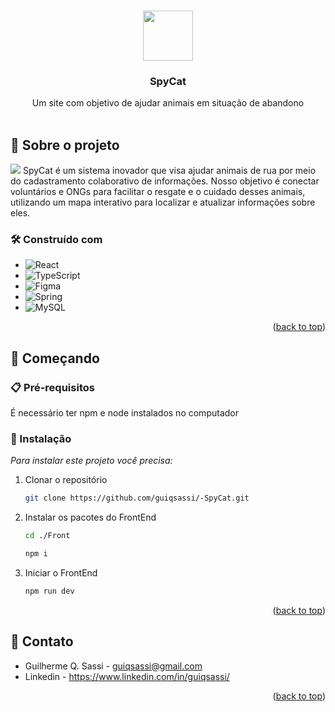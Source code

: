 <!-- Improved compatibility of back to top link: See: https://github.com/othneildrew/Best-README-Template/pull/73 -->
<a id="readme-top"></a>


<!-- PROJECT LOGO -->
<br />
<div align="center">

  <img src="/Front/public/favicon.ico" width="80" height="80"/>
  <h3 align="center">SpyCat</h3>

  <p align="center">
    Um site com objetivo de ajudar animais em situação de abandono
    <br />
    <br />
  </p>
</div>


<!-- ABOUT THE PROJECT -->
## 📌 Sobre o projeto
<img src="https://media.discordapp.net/attachments/857222932363608067/1258410860855164988/image.png?ex=6687f1f1&is=6686a071&hm=e3123f9b0f5c6132de17c81517f00ca390946e19956d3aed5063207ac8046852&=&format=webp&quality=lossless&width=1313&height=662"/>
SpyCat é um sistema inovador que visa ajudar animais de rua por meio do cadastramento colaborativo de informações. Nosso objetivo é conectar voluntários e ONGs para facilitar o resgate e o cuidado desses animais, utilizando um mapa interativo para localizar e atualizar informações sobre eles.

### 🛠️ Construído com

* ![React](https://img.shields.io/badge/react-%2320232a.svg?style=for-the-badge&logo=react&logoColor=%2361DAFB)
* ![TypeScript](https://img.shields.io/badge/typescript-%23007ACC.svg?style=for-the-badge&logo=typescript&logoColor=white)
* ![Figma](https://img.shields.io/badge/figma-%23F24E1E.svg?style=for-the-badge&logo=figma&logoColor=white)
* ![Spring](https://img.shields.io/badge/spring-%236DB33F.svg?style=for-the-badge&logo=spring&logoColor=white)
* ![MySQL](https://img.shields.io/badge/mysql-4479A1.svg?style=for-the-badge&logo=mysql&logoColor=white)


<p align="right">(<a href="#readme-top">back to top</a>)</p>



<!-- GETTING STARTED -->
## 🚀 Começando

### 📋 Pré-requisitos

  É necessário ter npm e node instalados no computador

### 🔧 Instalação

_Para instalar este projeto você precisa:_

1. Clonar o repositório
   ```sh
   git clone https://github.com/guiqsassi/-SpyCat.git
   ```
2. Instalar os pacotes do FrontEnd
   ```sh
   cd ./Front 
   ```
   ```sh
   npm i 
   ```
3. Iniciar o FrontEnd
   ```sh
   npm run dev 
   ```

<p align="right">(<a href="#readme-top">back to top</a>)</p>




<!-- CONTACT -->
## 💬 Contato

* Guilherme Q. Sassi - guiqsassi@gmail.com
* Linkedin - https://www.linkedin.com/in/guiqsassi/

<p align="right">(<a href="#readme-top">back to top</a>)</p>


